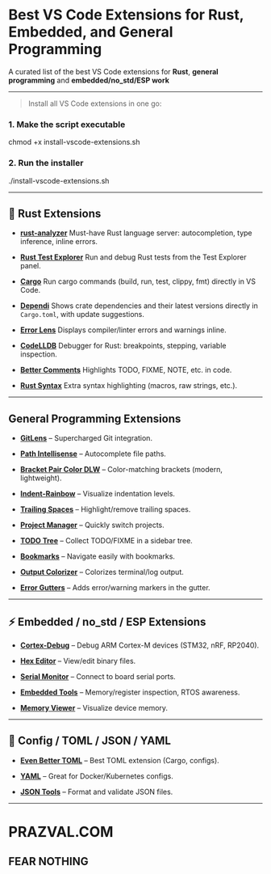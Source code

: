 # Best VS Code Extensions for Rust, Embedded, and General Programming

A curated list of the best VS Code extensions for **Rust**, **general programming** and **embedded/no_std/ESP work**


---


> Install all VS Code extensions in one go:


### 1. Make the script executable
chmod +x install-vscode-extensions.sh

### 2. Run the installer
./install-vscode-extensions.sh

---

## 🦀 Rust Extensions

- **[rust-analyzer](https://marketplace.visualstudio.com/items?itemName=rust-lang.rust-analyzer)**
  Must-have Rust language server: autocompletion, type inference, inline errors.

- **[Rust Test Explorer](https://marketplace.visualstudio.com/items?itemName=swellaby.vscode-rust-test-adapter)**
  Run and debug Rust tests from the Test Explorer panel.

- **[Cargo](https://marketplace.visualstudio.com/items?itemName=panicbit.cargo)**
  Run cargo commands (build, run, test, clippy, fmt) directly in VS Code.

- **[Dependi](https://marketplace.visualstudio.com/items?itemName=fill-labs.dependi)**
  Shows crate dependencies and their latest versions directly in `Cargo.toml`, with update suggestions.

- **[Error Lens](https://marketplace.visualstudio.com/items?itemName=usernamehw.errorlens)**
  Displays compiler/linter errors and warnings inline.

- **[CodeLLDB](https://marketplace.visualstudio.com/items?itemName=vadimcn.vscode-lldb)**
  Debugger for Rust: breakpoints, stepping, variable inspection.

- **[Better Comments](https://marketplace.visualstudio.com/items?itemName=aaron-bond.better-comments)**
  Highlights TODO, FIXME, NOTE, etc. in code.

- **[Rust Syntax](https://marketplace.visualstudio.com/items?itemName=rust-lang.rust)**
  Extra syntax highlighting (macros, raw strings, etc.).

---

## General Programming Extensions

- **[GitLens](https://marketplace.visualstudio.com/items?itemName=eamodio.gitlens)** – Supercharged Git integration.

- **[Path Intellisense](https://marketplace.visualstudio.com/items?itemName=christian-kohler.path-intellisense)** – Autocomplete file paths.

- **[Bracket Pair Color DLW](https://marketplace.visualstudio.com/items?itemName=BracketPairColorDLW.bracket-pair-color-dlw)** – Color-matching brackets (modern, lightweight).

- **[Indent-Rainbow](https://marketplace.visualstudio.com/items?itemName=oderwat.indent-rainbow)** – Visualize indentation levels.

- **[Trailing Spaces](https://marketplace.visualstudio.com/items?itemName=shardulm94.trailing-spaces)** – Highlight/remove trailing spaces.

- **[Project Manager](https://marketplace.visualstudio.com/items?itemName=alefragnani.project-manager)** – Quickly switch projects.

- **[TODO Tree](https://marketplace.visualstudio.com/items?itemName=Gruntfuggly.todo-tree)** – Collect TODO/FIXME in a sidebar tree.

- **[Bookmarks](https://marketplace.visualstudio.com/items?itemName=alefragnani.bookmarks)** – Navigate easily with bookmarks.

- **[Output Colorizer](https://marketplace.visualstudio.com/items?itemName=IBM.output-colorizer)** – Colorizes terminal/log output.

- **[Error Gutters](https://marketplace.visualstudio.com/items?itemName=usernamehw.errorlens)** – Adds error/warning markers in the gutter.

---

## ⚡ Embedded / no_std / ESP Extensions

- **[Cortex-Debug](https://marketplace.visualstudio.com/items?itemName=marus25.cortex-debug)** – Debug ARM Cortex-M devices (STM32, nRF, RP2040).

- **[Hex Editor](https://marketplace.visualstudio.com/items?itemName=ms-vscode.hexeditor)** – View/edit binary files.

- **[Serial Monitor](https://marketplace.visualstudio.com/items?itemName=ms-vscode.vscode-serial-monitor)** – Connect to board serial ports.

- **[Embedded Tools](https://marketplace.visualstudio.com/items?itemName=ms-vscode.vscode-embedded-tools)** – Memory/register inspection, RTOS awareness.

- **[Memory Viewer](https://marketplace.visualstudio.com/items?itemName=benoitf.memory-viewer)** – Visualize device memory.

---

## 📝 Config / TOML / JSON / YAML

- **[Even Better TOML](https://marketplace.visualstudio.com/items?itemName=tamasfe.even-better-toml)** – Best TOML extension (Cargo, configs).

- **[YAML](https://marketplace.visualstudio.com/items?itemName=redhat.vscode-yaml)** – Great for Docker/Kubernetes configs.

- **[JSON Tools](https://marketplace.visualstudio.com/items?itemName=eriklynd.json-tools)** – Format and validate JSON files.




---




# PRAZVAL.COM
## FEAR NOTHING